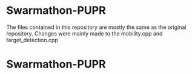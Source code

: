 # Swarmathon-PUPR
The files contained in this repository are mostly the same as the original repository. Changes were mainly made to the mobility.cpp and target_detection.cpp
# Swarmathon-PUPR

